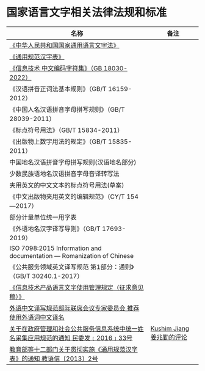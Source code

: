 # 国家语言文字相关法律法规和标准

|名称|备注|
|-|-|
|[《中华人民共和国国家通用语言文字法》](http://www.gov.cn/ziliao/flfg/2005-08/31/content_27920.htm)||
|[《通用规范汉字表》](http://www.gov.cn/zwgk/2013-08/19/content_2469793.htm)||
|[《信息技术 中文编码字符集》（GB 18030-2022）](http://www.cesi.cn/202207/8639.html)||
|《汉语拼音正词法基本规则》（GB/T 16159-2012）||
|《中国人名汉语拼音字母拼写规则》（GB/T 28039-2011）||
|《标点符号用法》（GB/T 15834-2011）||
|《出版物上数字用法的规定》（GB/T 15835-2011）||
|中国地名汉语拼音字母拼写规则(汉语地名部分)||
|少数民族语地名汉语拼音字母音译转写法||
|夹用英文的中文文本的标点符号用法(草案) ||
|《中文出版物夹用英文的编辑规范》（CY/T 154—2017）||
|部分计量单位统一用字表||
|《外语地名汉字译写导则》（GB/T 17693-2019）||
|ISO 7098:2015 Information and documentation — Romanization of Chinese||
|《公共服务领域英文译写规范 第1部分：通则》（GB/T 30240.1-2017）||
|[《信息技术产品语言文字使用管理规定（征求意见稿）》](http://www.moe.gov.cn/jyb_xxgk/s5743/s5744/A02/202006/t20200605_462906.html)||
|[外语中文译写规范部际联席会议专家委员会 推荐使用外语词中文译名](推荐使用外语词规范中文译名.md)||
|[关于在政府管理和社会公共服务信息系统中统一姓名采集应用规范的通知 民委发﹝2016﹞33号](http://www.gov.cn/xinwen/2016-05/09/content_5071481.htm)|[Kushim Jiang 姜兆勤的评论](https://www.zhihu.com/question/20303978/answer/1389713804)|
|[教育部等十二部门关于贯彻实施《通用规范汉字表》的通知 教语信〔2013〕2号](http://www.moe.gov.cn/srcsite/A19/s229/201310/t20131015_159487.html)||
